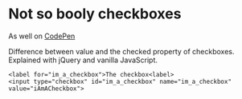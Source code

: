# Not so booly checkboxes

As well on [CodePen](https://codepen.io/mulithemuli/pen/abzjWGr?editors=1010)

Difference between value and the checked property of checkboxes. Explained with jQuery and vanilla JavaScript.

`<label for="im_a_checkbox">The checkbox<label>`<br>
`<input type="checkbox" id="im_a_checkbox" name="im_a_checkbox" value="iAmACheckbox">`
